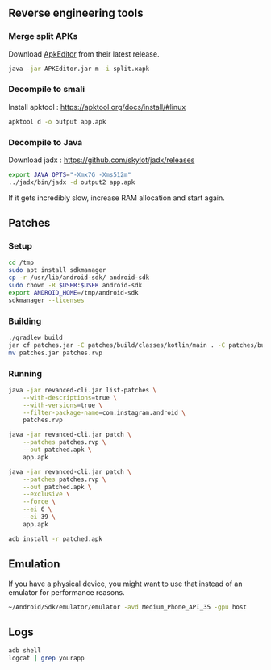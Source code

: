 ## Reverse engineering tools

### Merge split APKs

Download [ApkEditor](https://github.com/REAndroid/APKEditor) from their latest release.

```bash
java -jar APKEditor.jar m -i split.xapk
```

### Decompile to smali

Install apktool : https://apktool.org/docs/install/#linux

```bash
apktool d -o output app.apk
```

### Decompile to Java

Download jadx : https://github.com/skylot/jadx/releases

```bash
export JAVA_OPTS="-Xmx7G -Xms512m"
../jadx/bin/jadx -d output2 app.apk
```

If it gets incredibly slow, increase RAM allocation and start again.

## Patches

### Setup

```bash
cd /tmp
sudo apt install sdkmanager
cp -r /usr/lib/android-sdk/ android-sdk
sudo chown -R $USER:$USER android-sdk
export ANDROID_HOME=/tmp/android-sdk
sdkmanager --licenses
```

### Building

```bash
./gradlew build
jar cf patches.jar -C patches/build/classes/kotlin/main . -C patches/build/resources/main .
mv patches.jar patches.rvp
```

### Running

```bash
java -jar revanced-cli.jar list-patches \
    --with-descriptions=true \
    --with-versions=true \
    --filter-package-name=com.instagram.android \
    patches.rvp

java -jar revanced-cli.jar patch \
    --patches patches.rvp \
    --out patched.apk \
    app.apk

java -jar revanced-cli.jar patch \
    --patches patches.rvp \
    --out patched.apk \
    --exclusive \
    --force \
    --ei 6 \
    --ei 39 \
    app.apk

adb install -r patched.apk
```

## Emulation

If you have a physical device, you might want to use that instead of an emulator for performance reasons.

```bash
~/Android/Sdk/emulator/emulator -avd Medium_Phone_API_35 -gpu host
```

## Logs

```bash
adb shell
logcat | grep yourapp
```
